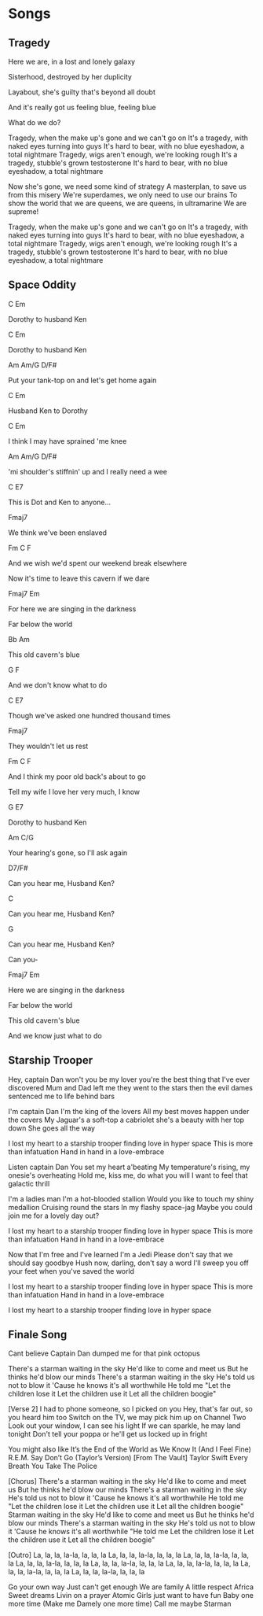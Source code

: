 # Songs

## Tragedy

Here we are, in a lost and lonely galaxy

Sisterhood, destroyed by her duplicity

Layabout, she's guilty that's beyond all doubt

And it's really got us feeling blue, feeling blue

What do we do?

Tragedy, when the make up's gone and we can't go on
It's a tragedy, with naked eyes turning into guys
It's hard to bear, with no blue eyeshadow, a total nightmare
Tragedy, wigs aren't enough, we're looking rough
It's a tragedy, stubble's grown testosterone
It's hard to bear, with no blue eyeshadow, a total nightmare

Now she's gone, we need some kind of strategy
A masterplan, to save us from this misery
We're superdames, we only need to use our brains
To show the world that we are queens, we are queens, in ultramarine
We are supreme!

Tragedy, when the make up's gone and we can't go on
It's a tragedy, with naked eyes turning into guys
It's hard to bear, with no blue eyeshadow, a total nightmare
Tragedy, wigs aren't enough, we're looking rough
It's a tragedy, stubble's grown testosterone
It's hard to bear, with no blue eyeshadow, a total nightmare

## Space Oddity

C Em

Dorothy to husband Ken

C Em

Dorothy to husband Ken

Am Am/G D/F#

Put your tank-top on and let's get home again

C Em

Husband Ken to Dorothy

C Em

I think I may have sprained 'me knee

Am Am/G D/F#

'mi shoulder's stiffnin' up and I really need a wee

C E7

This is Dot and Ken to anyone...

Fmaj7

We think we've been enslaved

Fm C F

And we wish we'd spent our weekend break elsewhere

Now it's time to leave this cavern if we dare

Fmaj7 Em

For here we are singing in the darkness

Far below the world

Bb Am

This old cavern's blue

G F

And we don't know what to do

C E7

Though we've asked one hundred thousand times

Fmaj7

They wouldn't let us rest

Fm C F

And I think my poor old back's about to go

Tell my wife I love her very much, I know

G E7

Dorothy to husband Ken

Am C/G

Your hearing's gone, so I'll ask again

D7/F#

Can you hear me, Husband Ken?

C

Can you hear me, Husband Ken?

G

Can you hear me, Husband Ken?

Can you-

Fmaj7 Em

Here we are singing in the darkness

Far below the world

This old cavern's blue

And we know just what to do

## Starship Trooper

Hey, captain Dan
won't you be my lover
you're the best thing
that I've ever discovered
Mum and Dad left me
they went to the stars
then the evil dames sentenced me to life behind bars

I'm captain Dan
I'm the king of the lovers
All my best moves happen under the covers
My Jaguar's a soft-top
a cabriolet
she's a beauty with her top down
She goes all the way

I lost my heart
to a starship trooper
finding love in hyper space
This is more than infatuation
Hand in hand in a love-embrace

Listen captain Dan
You set my heart a'beating
My temperature's rising,
my onesie's overheating
Hold me, kiss me, do what you will
I want to feel that galactic thrill

I'm a ladies man
I'm a hot-blooded stallion
Would you like to touch my shiny medallion
Cruising round the stars
In my flashy space-jag
Maybe you could join me for a lovely day out?

I lost my heart
to a starship trooper
finding love in hyper space
This is more than infatuation
Hand in hand in a love-embrace

Now that I'm free and I've learned I'm a Jedi
Please don't say that we should say goodbye
Hush now, darling, don't say a word
I'll sweep you off your feet when you've saved the world

I lost my heart
to a starship trooper
finding love in hyper space
This is more than infatuation
Hand in hand in a love-embrace

I lost my heart
to a starship trooper
finding love in hyper space

## Finale Song

Cant believe Captain Dan dumped me for that pink octopus

There's a starman waiting in the sky
He'd like to come and meet us
But he thinks he'd blow our minds
There's a starman waiting in the sky
He's told us not to blow it
'Cause he knows it's all worthwhile
He told me
"Let the children lose it
Let the children use it
Let all the children boogie"

[Verse 2]
I had to phone someone, so I picked on you
Hey, that's far out, so you heard him too
Switch on the TV, we may pick him up on Channel Two
Look out your window, I can see his light
If we can sparkle, he may land tonight
Don't tell your poppa or he'll get us locked up in fright

You might also like
It’s the End of the World as We Know It (And I Feel Fine)
R.E.M.
Say Don’t Go (Taylor’s Version) [From The Vault]
Taylor Swift
Every Breath You Take
The Police

[Chorus]
There's a starman waiting in the sky
He'd like to come and meet us
But he thinks he'd blow our minds
There's a starman waiting in the sky
He's told us not to blow it
'Cause he knows it's all worthwhile
He told me
"Let the children lose it
Let the children use it
Let all the children boogie"
Starman waiting in the sky
He'd like to come and meet us
But he thinks he'd blow our minds
There's a starman waiting in the sky
He's told us not to blow it
'Cause he knows it's all worthwhile
"He told me
Let the children lose it
Let the children use it
Let all the children boogie"

[Outro]
La, la, la, la-la, la, la, la
La, la, la, la-la, la, la, la
La, la, la, la-la, la, la, la
La, la, la, la-la, la, la, la
La, la, la, la-la, la, la, la
La, la, la, la-la, la, la, la
La, la, la, la-la, la, la, la
La, la, la, la-la, la, la, la

Go your own way
Just can't get enough
We are family
A little respect
Africa
Sweet dreams
Livin on a prayer
Atomic
Girls just want to have fun
Baby one more time (Make me Damely one more time)
Call me maybe
Starman
